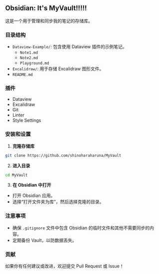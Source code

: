 ## Obsidian: It's MyVault!!!!!

这是一个用于管理和同步我的笔记的存储库。

### 目录结构

- `Dataview-Example/`: 包含使用 Dataview 插件的示例笔记。
  - `Note1.md`
  - `Note2.md`
  - `Playground.md`
- `Excalidraw/`: 用于存储 Excalidraw 图形文件。
- `README.md`

### 插件

- Dataview
- Excalidraw
- Git
- Linter
- Style Settings

### 安装和设置

1. **克隆存储库**

```bash
git clone https://github.com/shinoharaharuna/MyVault
```

2. **进入目录**

```bash
cd MyVault
```

3. **在 Obsidian 中打开**

- 打开 Obsidian 应用。
- 选择“打开文件夹为库”，然后选择克隆的目录。

### 注意事项

- 确保 `.gitignore` 文件中包含 Obsidian 的临时文件和其他不需要同步的内容。
- 定期备份 Vault，以防数据丢失。

### 贡献

如果你有任何建议或改进，欢迎提交 Pull Request 或 Issue！
